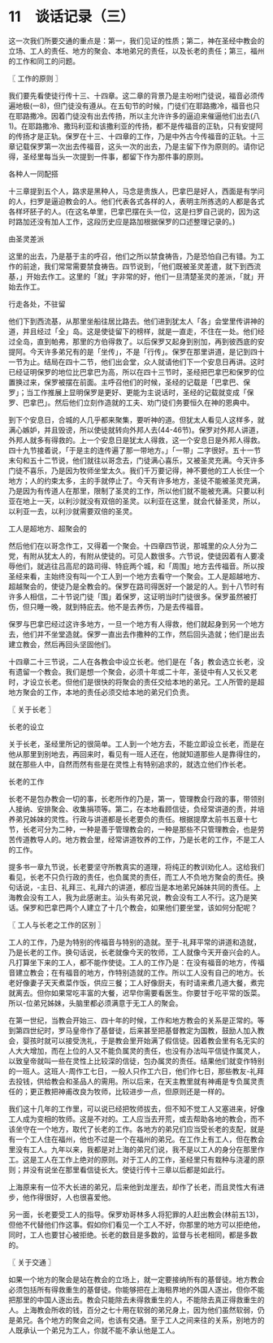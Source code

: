 # 11　谈话记录（三）


这一次我们所要交通的重点是：第一，我们见证的性质；第二，神在圣经中教会的立场、工人的责任、地方的聚会、本地弟兄的责任，以及长老的责任；第三，福州的工作和同工的问题。



〖 工作的原则 〗

我们要先看使徒行传十三、十四章。这二章的背景乃是主吩咐门徒说，福音必须传遍地极(一8)，但门徒没有遵从。在五旬节的时候，门徒们在耶路撒冷，福音也只在耶路撒冷。因着门徒没有出去传扬，所以主允许许多的逼迫来催逼他们出去(八1)。在耶路撒冷、撒玛利亚和该撒利亚的传扬，都不是传福音的正轨，只有安提阿的传扬才是正轨。保罗在十三、十四章的工作，乃是中外古今传福音的正轨。十三章记载保罗第一次出去传福音，这头一次的出去，乃是主留下作为原则的。请你记得，圣经里每当头一次提到一件事，都留下作为那件事的原则。

各种人一同配搭

十三章提到五个人，路求是黑种人，马念是贵族人，巴拿巴是好人，西面是有学问的人，扫罗是逼迫教会的人。他们代表各式各样的人，表明主所拣选的人都是各式各样坏胚子的人。(在这名单里，巴拿巴摆在头一位，这是扫罗自己说的，因为这时路加还没有加人工作，这段历史应是路加根据保罗的口述整理记录的。)

由圣灵差派

这里的出去，乃是基于主的呼召，他们之所以禁食祷告，乃是恐怕自己有错。为工作的前途，我们常常需要禁食祷告。四节说到，「他们既被圣灵差遣，就下到西流基，」开始去作工。这里的「就」字非常的好，他们一旦清楚圣灵的差派，「就」开始去作工。

行走各处，不驻留

他们下到西流基，从那里坐船往居比路去。他们进到犹太人「各」会堂里传讲神的道，并且经过「全」岛。这是使徒留下的榜样，就是一直走，不住在一处。他们经过全岛，直到帕弗，那里的方伯得救了。以后保罗又起身到别加，再到彼西底的安提阿。今天许多弟兄有的是「坐传」，不是「行传」。保罗在那里讲道，是记到四十一节为止。结局在四十二节，他们出会堂，众人就请他们下一个安息日再讲。这时已经证明保罗的地位比巴拿巴为高，所以在四十三节时，圣经把巴拿巴和保罗的位置换过来，保罗被摆在前面。主呼召他们的时候，圣经的记载是「巴拿巴、保罗」；当工作推展上显明保罗是更好、更能为主说话时，圣经的记载就变成「保罗、巴拿巴」。然后他们立刻作造就的工夫、劝门徒们务要恒久在神的恩典中。

到下个安息日，合城的人几乎都来聚集，要听神的道。但犹太人看见人这样多，就满心嫉妒，并且毁谤，所以使徒就转向外邦人去(44-46节)。保罗对外邦人讲道，外邦人就多有得救的。上一个安息日是犹太人得救，这一个安息日是外邦人得救。四十九节接着说，「于是主的连传遍了那一带地方。」「一带」二字很好。五十一节末句和五十二节说，他们就往以哥念去，门徒满心喜乐，又被圣灵充满。今天许多门徒不喜乐，乃是因为牧师坐堂太久。我们千万要记得，神不要他的工人长住一个地方；人的约束太多，主的手就停止了。今天有许多地方，圣徒不能被圣灵充满，乃是因为有传道人在那里，限制了圣灵的工作，所以他们就不能被充满。只要以利亚在地上一天，以利沙就没有双倍的圣灵。以利亚在这里，就会代替圣灵，所以，以利亚一去，以利沙就需要双倍的圣灵。

工人是超地方、超聚会的

然后他们在以哥念作工，又得着一个聚会。十四章四节说，那城里的众人分为二党，有附从犹太人的，有附从使徒的。可见人数很多。六节说，使徒因着有人要凌辱他们，就逃往吕高尼的路司得、特庇两个城，和「周围」地方去传福音。所以按圣经来看，主始终没有叫一个工人到一个地方去看守一个聚会。工人是超越地方、超越聚会的，使徒乃是全教会的。保罗在路司得医好一个跛足的人。到十八节时有许多人相信，二十节说门徒「围」着保罗，这证明当时门徒很多。保罗虽然被打伤，但只睡一晚，就到特庇去。他不是去养伤，乃是去传福音。

保罗与巴拿巴经过这许多地方，一旦一个地方有人得救，他们就起身到另一个地方去，他们并不坐堂造就。保罗一直出去作撒种的工作，然后回头造就；他们是出去建立教会，然后再回头坚固他们。

十四章二十三节说，二人在各教会中设立长老。他们是在「各」教会选立长老，没有遗留一个教会。我们是想一个聚会，必须十年或二十年，圣徒中有人又长又老时，才设立长老。但他们是很快的将聚会的责任交给本地的弟兄。工人所管的是超地方聚会的工作，本地的责任必须交给本地的弟兄们负责。



〖 关于长老 〗

长老的设立

关于长老，圣经里所记的很简单。工人到一个地方去，不能立即设立长老，而是在他从那里到别地去，再回来时，看见有一班人还在，他就知道那些人是靠得住的，就在那些人中，自然而然有些是在灵性上有特别追求的，就选立他们作长老。

长老的工作

长老不是包办教会一切的事，长老所作的乃是，第一，管理教会行政的事，带领别人接纳、安排聚会、收集捐项等。第二，在本地看顾信徒，负经常讲道的责，并培养弟兄姊妹的灵性。行政与讲道都是长老要负的责任。根据提摩太前书五章十七节，长老可分为二种，一种是善于管理教会的，一种是那些不只管理教会，也是劳苦传道教导人的。地方教会里，经常讲道牧养的工作，乃是长老的工作，不是工人的工作。

提多书一章九节说，长老要坚守所教真实的道理，将纯正的教训劝化人。这给我们看见，长老不只负行政的责任，也负属灵的责任，而工人不负地方聚会的责任。换句话说，-主日、礼拜三、礼拜六的讲道，都应当是本地弟兄姊妹共同的责任。上海教会没有工人，我为此感谢主。汕头有弟兄说，教会没有工人不行。这乃是笑话。保罗和巴拿巴两个人建立了十几个教会，如果他们要坐堂，该如何分配呢？



〖 工人与长老之工作的区别 〗

工人的工作，乃是为特别的传福音与特别的造就。至于-礼拜平常的讲道和造就，乃是长老的工作。换句话说，长老就像今天的牧师，工人就像今天开奋兴会的人。凡打算坐下来的工人，都不能作使徒。工人的工作乃是：在没有福音的地方，传福音建立教会；在有福音的地方，作特别造就的工作。所以工人没有自己的地方。长老好像妻子天天煮菜作饭，供应三餐；工人好像厨夫，有时请来煮几道大餐，煮完就离去。但你如果常吃丰富的大餐，迟早你需要看医生。你要甘于吃平常的饭菜。所以-位弟兄姊妹，头脑里都必须满意于无工人的聚会。

在第一世纪，当教会开始三、四十年的时候，工作和地方教会的关系是正常的。等到第四世纪时，罗马皇帝作了基督徒，后来甚至把基督教定为国教，鼓励人加入教会，婴孩时就可以接受洗礼，于是教会里开始满了假信徒。因着教会里有名无实的人大大增加，而在上位的人又不能负属灵的责任，也没有办法叫平信徒作属灵人，以致皇帝就叫一些在灵性上比较深的信徒，包办属灵的责任。结果他们就变作特别的一班人。这班人-周作工七日，一般人只作工六日，他们作七日，那些教友-礼拜去投钱，供给教会和圣品人的需用。所以后来，在天主教里就有神甫是专负属灵责任的；更正教把神甫改良为牧师，比较进步一点，但原则还是一样的。

我们这十几年的工作里，可以说已经把牧师拔去，但不知不觉工人又塞进来，好像工人成为变相的牧师。这是不对的。工人应当去开荒，或去帮助各地的教会，而不该坐守在一个地方，取代了长老的工作。各地方的弟兄们应当受长老的支配，就是有一个工人住在福州，他也不过是一个在福州的弟兄。在工作上有工人，但在教会里没有工人。九年以来，我都是对上海的弟兄们说，我不是以工人的身分在那里作工。这是工人在工作上绝对的原则。对于工人的工作，圣经里只有栽种与浇灌的原则；并没有说坐在那里看信徒长大。使徒行传十三章以后都是如此行。

上海原来有一位不大长进的弟兄，后来他到龙崖去，却作了长老，而且灵性大有进步，他作得很好，人也很喜爱他。

另一面，长老要受工人的指导。保罗劝哥林多人将犯罪的人赶出教会(林前五13)，但他不代替他们作这事。假如你们看见一个工人不好，你那里的地方可以拒绝他，同时，工人也要甘心被拒绝。长老的数目是多数的，监督与长老相同，都是多数的。



〖 关于交通 〗

如果一个地方的聚会是站在教会的立场上，就一定要接纳所有的基督徒。地方教会必须包括所有得救重生的基督徒。你能够把在上海租界地的外国人逐出，但你不能把那里的中国人逐出去。教会只能除去未得救重生的人，不能除去真正得救重生的人。上海教会所收的钱，百分之七十用在软弱的弟兄身上，因为他们虽然软弱，仍是弟兄。各个地方的聚会之间，也该有交通。至于工人之间来往的关系，别地方的人既承认一个弟兄为工人，你就不能不承认他是工人。

